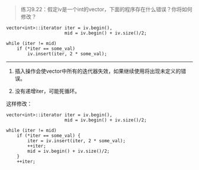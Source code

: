 > 练习9.22：假定iv是一个int的vector，下面的程序存在什么错误？你将如何修改？

```
vector<int>::iterator iter = iv.begin(),
                      mid = iv.begin() + iv.size()/2;

while (iter != mid)
	if (*iter == some_val)
		iv.insert(iter, 2 * some_val);
```

---

1. 插入操作会使vector中所有的迭代器失效，如果继续使用将出现未定义的错误。

2. 没有递增iter，可能死循环。

这样修改：

```
vector<int>::iterator iter = iv.begin(),
                      mid = iv.begin() + iv.size()/2;

while (iter != mid)
	if (*iter == some_val) {
		iter = iv.insert(iter, 2 * some_val);
		++iter;
		mid = iv.begin() + iv.size()/2;
	}
	++iter;
```
